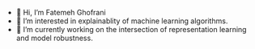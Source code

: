 - 👋 Hi, I’m Fatemeh Ghofrani
- 👀 I’m interested in explainablity of machine learning algorithms.
- 🌱 I’m currently working on the intersection of representation learning and model robustness.

<!---
gh-fatima/gh-fatima is a ✨ special ✨ repository because its `README.md` (this file) appears on your GitHub profile.
You can click the Preview link to take a look at your changes.
--->
